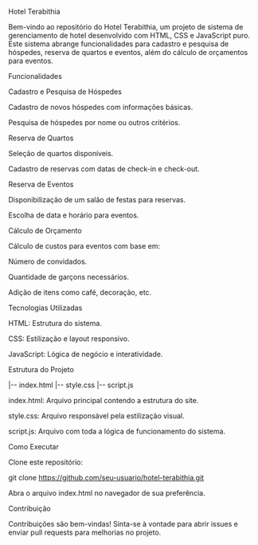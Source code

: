 Hotel Terabithia

Bem-vindo ao repositório do Hotel Terabithia, um projeto de sistema de gerenciamento de hotel desenvolvido com HTML, CSS e JavaScript puro. Este sistema abrange funcionalidades para cadastro e pesquisa de hóspedes, reserva de quartos e eventos, além do cálculo de orçamentos para eventos.

Funcionalidades

Cadastro e Pesquisa de Hóspedes

Cadastro de novos hóspedes com informações básicas.

Pesquisa de hóspedes por nome ou outros critérios.

Reserva de Quartos

Seleção de quartos disponíveis.

Cadastro de reservas com datas de check-in e check-out.

Reserva de Eventos

Disponibilização de um salão de festas para reservas.

Escolha de data e horário para eventos.

Cálculo de Orçamento

Cálculo de custos para eventos com base em:

Número de convidados.

Quantidade de garçons necessários.

Adição de itens como café, decoração, etc.

Tecnologias Utilizadas

HTML: Estrutura do sistema.

CSS: Estilização e layout responsivo.

JavaScript: Lógica de negócio e interatividade.

Estrutura do Projeto

|-- index.html
|-- style.css
|-- script.js

index.html: Arquivo principal contendo a estrutura do site.

style.css: Arquivo responsável pela estilização visual.

script.js: Arquivo com toda a lógica de funcionamento do sistema.

Como Executar

Clone este repositório:

git clone https://github.com/seu-usuario/hotel-terabithia.git

Abra o arquivo index.html no navegador de sua preferência.

Contribuição

Contribuições são bem-vindas! Sinta-se à vontade para abrir issues e enviar pull requests para melhorias no projeto.
